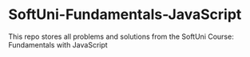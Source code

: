 # SoftUni-Fundamentals-JavaScript
This repo stores all problems and solutions from the SoftUni Course: Fundamentals with JavaScript
